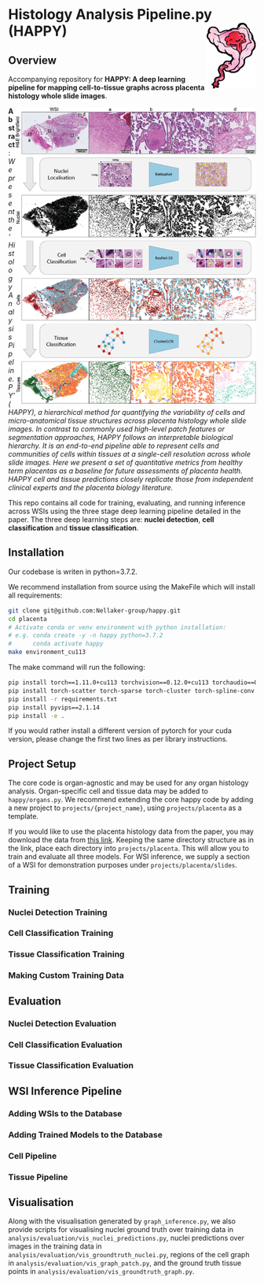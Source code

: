 # Histology Analysis Pipeline.py (HAPPY) <img src="readme_images/HAPPYPlacenta.png" width="100" align="right" />

## Overview

Accompanying repository for **HAPPY: A deep learning pipeline for mapping cell-to-tissue 
graphs across placenta histology whole slide images**. 

<img src="readme_images/Figure1.png" width="490" align="right" />

**Abstract**: _We present the ‘Histology Analysis Pipeline.PY’ (HAPPY), a hierarchical 
method for quantifying the variability of cells and micro-anatomical tissue structures 
across placenta histology whole slide images. In contrast to commonly used high-level 
patch features or segmentation approaches, HAPPY follows an interpretable biological 
hierarchy. It is an end-to-end pipeline able to represent cells and communities of 
cells within tissues at a single-cell resolution across whole slide images. Here we 
present a set of quantitative metrics from healthy term placentas as a baseline for 
future assessments of placenta health. HAPPY cell and tissue predictions closely 
replicate those from independent clinical experts and the placenta biology literature._

This repo contains all code for training, evaluating, and running inference across 
WSIs using the three stage deep learning pipeline detailed in the paper. The three 
deep learning steps are: **nuclei detection**, **cell classification** and **tissue 
classification**.

## Installation

Our codebase is writen in python=3.7.2. 

We recommend installation from source using the MakeFile which will install all 
requirements:

```bash
git clone git@github.com:Nellaker-group/happy.git
cd placenta
# Activate conda or venv environment with python installation:
# e.g. conda create -y -n happy python=3.7.2
#      conda activate happy
make environment_cu113
```
The make command will run the following:

```bash
pip install torch==1.11.0+cu113 torchvision==0.12.0+cu113 torchaudio==0.11.0 --extra-index-url https://download.pytorch.org/whl/cu113
pip install torch-scatter torch-sparse torch-cluster torch-spline-conv torch-geometric==2.0.4 -f https://data.pyg.org/whl/torch-1.11.0+cu113.html
pip install -r requirements.txt
pip install pyvips==2.1.14
pip install -e .
```
If you would rather install a different version of pytorch for your cuda version, 
please change the first two lines as per library instructions.

## Project Setup

The core code is organ-agnostic and may be used for any organ histology analysis. 
Organ-specific cell and tissue data may be added to `happy/organs.py`. We recommend
extending the core happy code by adding a new project to `projects/{project_name}`, 
using `projects/placenta` as a template.

If you would like to use the placenta histology data from the paper, you may download
the data from [this link](https://drive.google.com/drive/folders/1RvSQOxsWyUHf_SGV1Jzqa_Gc5QI4wQoy?usp=sharing). 
Keeping the same directory structure as in the link, place each directory into 
`projects/placenta`. This will allow you to train and evaluate all three models. For
WSI inference, we supply a section of a WSI for demonstration purposes under 
`projects/placenta/slides`.

## Training

### Nuclei Detection Training

### Cell Classification Training

### Tissue Classification Training

### Making Custom Training Data



## Evaluation

### Nuclei Detection Evaluation

### Cell Classification Evaluation

### Tissue Classification Evaluation

## WSI Inference Pipeline

### Adding WSIs to the Database

### Adding Trained Models to the Database

### Cell Pipeline

### Tissue Pipeline

## Visualisation

Along with the visualisation generated by `graph_inference.py`, we also provide scripts
for visualising nuclei ground truth over training data in 
`analysis/evaluation/vis_nuclei_predictions.py`, nuclei predictions over images in the 
training data in `analysis/evaluation/vis_groundtruth_nuclei.py`, regions of the cell
graph in `analysis/evaluation/vis_graph_patch.py`, and the ground truth tissue points 
in `analysis/evaluation/vis_groundtruth_graph.py`.